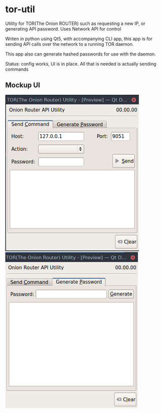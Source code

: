 # tor-util
Utility for TOR(The Onion ROUTER) such as requesting a new IP, or generating API password. Uses Network API for control

Writen in python using Qt5, with accompanying CLI app, this app is for sending
API calls over the network to a running TOR daemon.

This app also can generate hashed passwords for use with the daemon.

Status: config works, UI is in place. All that is needed is actually sending
commands

Mockup UI
---------
![screenshot-tab1](screenshot1.png) ![screenshot-tab2](screenshot2.png)
